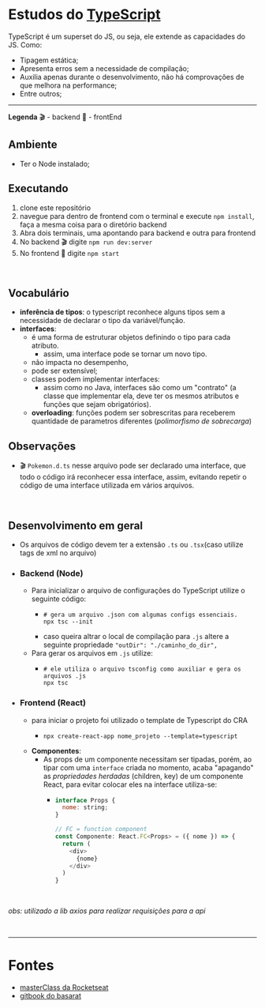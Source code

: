 # Estudos do [TypeScript](https://www.typescriptlang.org/)

TypeScript é um superset do JS, ou seja, ele extende as capacidades do JS. Como: 
  - Tipagem estática;
  - Apresenta erros sem a necessidade de compilação;
  - Auxilia apenas durante o desenvolvimento, não há comprovações de que melhora na performance;
  - Entre outros;

---
**Legenda**
🎬 - backend
🎥 - frontEnd

## Ambiente
- Ter o Node instalado;

## Executando
1. clone este repositório
2. navegue para dentro de frontend com o terminal e execute `npm install`, faça a mesma coisa para o diretório backend
3. Abra dois terminais, uma apontando para backend e outra para frontend
4. No backend 🎬 digite `npm run dev:server`
5. No frontend 🎥 digite `npm start`

<br />

## Vocabulário
- **inferência de tipos**: o typescript reconhece alguns tipos sem a necessidade de declarar o tipo da variável/função.
- **interfaces**: 
  - é uma forma de estruturar objetos definindo o tipo para cada atributo.
    - assim, uma interface pode se tornar um novo tipo.
  - não impacta no desempenho,
  - pode ser extensível;
  - classes podem implementar interfaces:
    - assim como no Java, interfaces são como um "contrato" (a classe que implementar ela, deve ter os mesmos atributos e funções que sejam obrigatórios).
  - **overloading**: funções podem ser sobrescritas para receberem quantidade de parametros diferentes (*polimorfismo de sobrecarga*)

## Observações
- 🎬 `Pokemon.d.ts` nesse arquivo pode ser declarado uma interface, que todo o código irá reconhecer essa interface, assim, evitando repetir o código de uma interface utilizada em vários arquivos.

<br />

## Desenvolvimento em geral

- Os arquivos de código devem ter a extensão `.ts` ou `.tsx`(caso utilize tags de xml no arquivo)

- ### **Backend** (Node)

  - Para inicializar o arquivo de configurações do TypeScript utilize o seguinte código: 
    - ``` Shell
      # gera um arquivo .json com algumas configs essenciais.
      npx tsc --init 
      ```
    - caso queira altrar o local de compilação para `.js` altere a seguinte propriedade `"outDir": "./caminho_do_dir",  `
  - Para gerar os arquivos em `.js` utilize: 
    - ```
      # ele utiliza o arquivo tsconfig como auxiliar e gera os arquivos .js
      npx tsc
      ```

- ### **Frontend** (React)
    - para iniciar o projeto foi utilizado o template de Typescript do CRA 
      - ```
        npx create-react-app nome_projeto --template=typescript
        ```
    - **Componentes**: 
      - As props de um componente necessitam ser tipadas, porém, ao tipar com uma `interface` criada no momento, acaba "apagando" as _propriedades herdadas_ (children, key) de um componente React, para evitar colocar eles na interface utiliza-se: 
        - ``` JavaScript
          interface Props {
            nome: string;
          }

          // FC = function component
          const Componente: React.FC<Props> = ({ nome }) => {
            return (
              <div>
                {nome} 
              </div>
            )
          }
          ```

<br />

*obs: utilizado a lib axios para realizar requisições para a api*

<br />

---

# Fontes

- [masterClass da Rocketseat](https://www.youtube.com/watch?v=0mYq5LrQN1s)
- [gitbook do basarat](https://basarat.gitbook.io/typescript/)